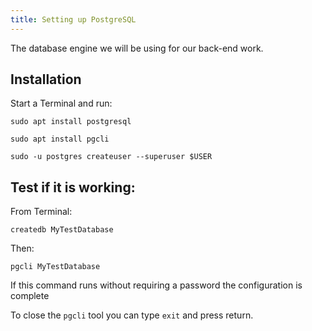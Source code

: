 ```yaml
---
title: Setting up PostgreSQL
---
```


The database engine we will be using for our back-end work.

## Installation

Start a Terminal and run:

```shell
sudo apt install postgresql
```

```shell
sudo apt install pgcli
```

```shell
sudo -u postgres createuser --superuser $USER
```

<!--
#### Configure pgcli with nice defaults

```shell
pgcli >/dev/null 2>&1
sed -i "s/multiline_continuation_char = ''/multiline_continuation_char = '.'/g" ~/.config/pgcli/config
sed -i "s/multi_line = False/multi_line = True/g" ~/.config/pgcli/config
sed -i "s/enable_pager = True/enable_pager = False/g" ~/.config/pgcli/config
sed -i "s/wider_completion_menu = False/wider_completion_menu = True/g" ~/.config/pgcli/config
sed -i "s/syntax_style = default/syntax_style=native/g" ~/.config/pgcli/config
```
 -->

## Test if it is working:

From Terminal:

```shell
createdb MyTestDatabase
```

Then:

```shell
pgcli MyTestDatabase
```

If this command runs without requiring a password the configuration is complete

To close the `pgcli` tool you can type `exit` and press return.
